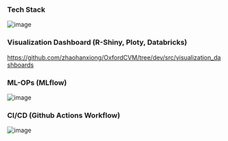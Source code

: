 ### Tech Stack
![image](https://user-images.githubusercontent.com/29684281/203659049-690d98ec-dd4e-4e43-af54-ec9281086812.png)

### Visualization Dashboard (R-Shiny, Ploty, Databricks)
https://github.com/zhaohanxiong/OxfordCVM/tree/dev/src/visualization_dashboards

### ML-OPs (MLflow)
![image](https://user-images.githubusercontent.com/29684281/192304951-b3333df2-0f51-4758-a639-184fb81c38ef.png)

### CI/CD (Github Actions Workflow)
![image](https://user-images.githubusercontent.com/29684281/192305485-6b7338bb-af2a-4ab3-8553-87fdd3487f95.png)
